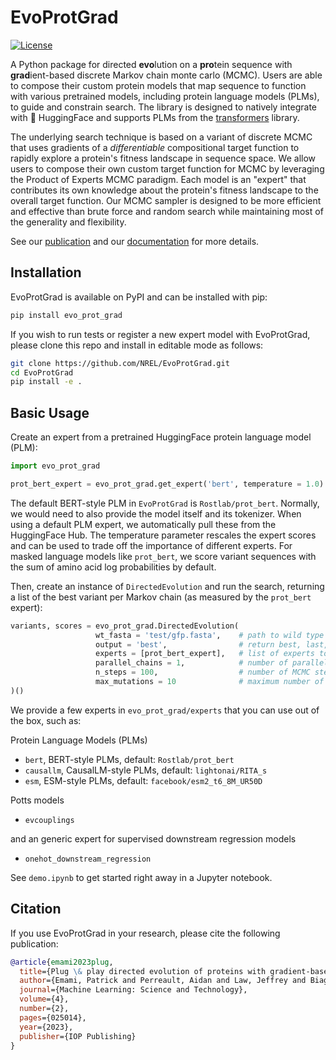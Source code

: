 # EvoProtGrad

[![License](https://img.shields.io/badge/License-BSD_3--Clause-blue.svg)](https://opensource.org/licenses/BSD-3-Clause)

A Python package for directed **evo**lution on a **pro**tein sequence with **grad**ient-based discrete Markov chain monte carlo (MCMC). Users are able to compose their custom protein models that map sequence to function with various pretrained models, including protein language models (PLMs), to guide and constrain search. The library is designed to natively integrate with 🤗 HuggingFace and supports PLMs from the [transformers](https://huggingface.co/docs/transformers/index) library.

The underlying search technique is based on a variant of discrete MCMC that uses gradients of a *differentiable* compositional target function to rapidly explore a protein's fitness landscape in sequence space. 
We allow users to compose their own custom target function for MCMC by leveraging the Product of Experts MCMC paradigm.
Each model is an "expert" that contributes its own knowledge about the protein's fitness landscape to the overall target function.
Our MCMC sampler is designed to be more efficient and effective than brute force and random search while maintaining most of the generality and flexibility.
 
See our [publication](https://doi.org/10.1088/2632-2153/accacd) and our [documentation](https://nrel.github.io/EvoProtGrad) for more details.


## Installation

EvoProtGrad is available on PyPI and can be installed with pip:

```bash
pip install evo_prot_grad
```

If you wish to run tests or register a new expert model with EvoProtGrad, please clone this repo and install in editable mode as follows:

```bash
git clone https://github.com/NREL/EvoProtGrad.git
cd EvoProtGrad
pip install -e .
```

## Basic Usage

Create an expert from a pretrained HuggingFace protein language model (PLM):

```python
import evo_prot_grad

prot_bert_expert = evo_prot_grad.get_expert('bert', temperature = 1.0)
```
The default BERT-style PLM in `EvoProtGrad` is `Rostlab/prot_bert`. Normally, we would need to also provide the model itself and its tokenizer. When using a default PLM expert, we automatically pull these from the HuggingFace Hub. The temperature parameter rescales the expert scores and can be used to trade off the importance of different experts. For masked language models like `prot_bert`, we score variant sequences with the sum of amino acid log probabilities by default.

Then, create an instance of `DirectedEvolution` and run the search, returning a list of the best variant per Markov chain (as measured by the `prot_bert` expert):

```python
variants, scores = evo_prot_grad.DirectedEvolution(
                   wt_fasta = 'test/gfp.fasta',    # path to wild type fasta file
                   output = 'best',                # return best, last, all variants    
                   experts = [prot_bert_expert],   # list of experts to compose
                   parallel_chains = 1,            # number of parallel chains to run
                   n_steps = 100,                  # number of MCMC steps per chain
                   max_mutations = 10              # maximum number of mutations per variant
)()
```

We provide a few  experts in `evo_prot_grad/experts` that you can use out of the box, such as:

Protein Language Models (PLMs)

- `bert`, BERT-style PLMs, default: `Rostlab/prot_bert`
- `causallm`, CausalLM-style PLMs, default: `lightonai/RITA_s`
- `esm`, ESM-style PLMs, default: `facebook/esm2_t6_8M_UR50D`

Potts models

- `evcouplings`

and an generic expert for supervised downstream regression models

- `onehot_downstream_regression`

See `demo.ipynb` to get started right away in a Jupyter notebook.

## Citation

If you use EvoProtGrad in your research, please cite the following publication:

```bibtex
@article{emami2023plug,
  title={Plug \& play directed evolution of proteins with gradient-based discrete MCMC},
  author={Emami, Patrick and Perreault, Aidan and Law, Jeffrey and Biagioni, David and John, Peter St},
  journal={Machine Learning: Science and Technology},
  volume={4},
  number={2},
  pages={025014},
  year={2023},
  publisher={IOP Publishing}
}
```
